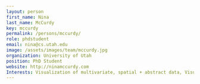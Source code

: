 ```yaml
---
layout: person
first_name: Nina
last_name: McCurdy
key: mccurdy
permalink: /persons/mccurdy/
role: phdstudent
email: nina@cs.utah.edu
image: /assets/images/team/mccurdy.jpg
organization: University of Utah
position: PhD Student
website: http://ninamccurdy.com
Interests: Visualization of multivariate, spatial + abstract data, Visualization in the Digital Humanities, Computational Creativity.
---
```

